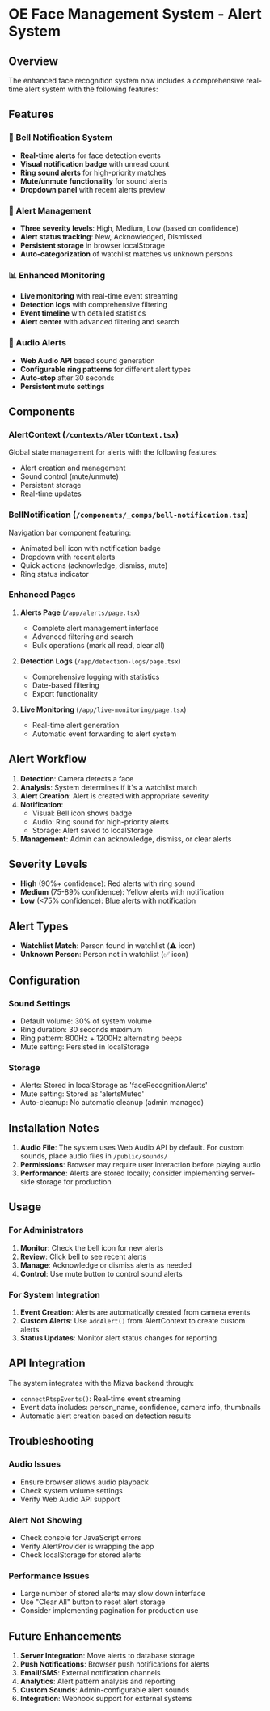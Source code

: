# OE Face Management System - Alert System

## Overview

The enhanced face recognition system now includes a comprehensive real-time alert system with the following features:

## Features

### 🔔 Bell Notification System

- **Real-time alerts** for face detection events
- **Visual notification badge** with unread count
- **Ring sound alerts** for high-priority matches
- **Mute/unmute functionality** for sound alerts
- **Dropdown panel** with recent alerts preview

### 🚨 Alert Management

- **Three severity levels**: High, Medium, Low (based on confidence)
- **Alert status tracking**: New, Acknowledged, Dismissed
- **Persistent storage** in browser localStorage
- **Auto-categorization** of watchlist matches vs unknown persons

### 📊 Enhanced Monitoring

- **Live monitoring** with real-time event streaming
- **Detection logs** with comprehensive filtering
- **Event timeline** with detailed statistics
- **Alert center** with advanced filtering and search

### 🎵 Audio Alerts

- **Web Audio API** based sound generation
- **Configurable ring patterns** for different alert types
- **Auto-stop** after 30 seconds
- **Persistent mute settings**

## Components

### AlertContext (`/contexts/AlertContext.tsx`)

Global state management for alerts with the following features:

- Alert creation and management
- Sound control (mute/unmute)
- Persistent storage
- Real-time updates

### BellNotification (`/components/_comps/bell-notification.tsx`)

Navigation bar component featuring:

- Animated bell icon with notification badge
- Dropdown with recent alerts
- Quick actions (acknowledge, dismiss, mute)
- Ring status indicator

### Enhanced Pages

1. **Alerts Page** (`/app/alerts/page.tsx`)

   - Complete alert management interface
   - Advanced filtering and search
   - Bulk operations (mark all read, clear all)

2. **Detection Logs** (`/app/detection-logs/page.tsx`)

   - Comprehensive logging with statistics
   - Date-based filtering
   - Export functionality

3. **Live Monitoring** (`/app/live-monitoring/page.tsx`)
   - Real-time alert generation
   - Automatic event forwarding to alert system

## Alert Workflow

1. **Detection**: Camera detects a face
2. **Analysis**: System determines if it's a watchlist match
3. **Alert Creation**: Alert is created with appropriate severity
4. **Notification**:
   - Visual: Bell icon shows badge
   - Audio: Ring sound for high-priority alerts
   - Storage: Alert saved to localStorage
5. **Management**: Admin can acknowledge, dismiss, or clear alerts

## Severity Levels

- **High** (90%+ confidence): Red alerts with ring sound
- **Medium** (75-89% confidence): Yellow alerts with notification
- **Low** (<75% confidence): Blue alerts with notification

## Alert Types

- **Watchlist Match**: Person found in watchlist (⚠️ icon)
- **Unknown Person**: Person not in watchlist (✅ icon)

## Configuration

### Sound Settings

- Default volume: 30% of system volume
- Ring duration: 30 seconds maximum
- Ring pattern: 800Hz + 1200Hz alternating beeps
- Mute setting: Persisted in localStorage

### Storage

- Alerts: Stored in localStorage as 'faceRecognitionAlerts'
- Mute setting: Stored as 'alertsMuted'
- Auto-cleanup: No automatic cleanup (admin managed)

## Installation Notes

1. **Audio File**: The system uses Web Audio API by default. For custom sounds, place audio files in `/public/sounds/`
2. **Permissions**: Browser may require user interaction before playing audio
3. **Performance**: Alerts are stored locally; consider implementing server-side storage for production

## Usage

### For Administrators

1. **Monitor**: Check the bell icon for new alerts
2. **Review**: Click bell to see recent alerts
3. **Manage**: Acknowledge or dismiss alerts as needed
4. **Control**: Use mute button to control sound alerts

### For System Integration

1. **Event Creation**: Alerts are automatically created from camera events
2. **Custom Alerts**: Use `addAlert()` from AlertContext to create custom alerts
3. **Status Updates**: Monitor alert status changes for reporting

## API Integration

The system integrates with the Mizva backend through:

- `connectRtspEvents()`: Real-time event streaming
- Event data includes: person_name, confidence, camera info, thumbnails
- Automatic alert creation based on detection results

## Troubleshooting

### Audio Issues

- Ensure browser allows audio playback
- Check system volume settings
- Verify Web Audio API support

### Alert Not Showing

- Check console for JavaScript errors
- Verify AlertProvider is wrapping the app
- Check localStorage for stored alerts

### Performance Issues

- Large number of stored alerts may slow down interface
- Use "Clear All" button to reset alert storage
- Consider implementing pagination for production use

## Future Enhancements

1. **Server Integration**: Move alerts to database storage
2. **Push Notifications**: Browser push notifications for alerts
3. **Email/SMS**: External notification channels
4. **Analytics**: Alert pattern analysis and reporting
5. **Custom Sounds**: Admin-configurable alert sounds
6. **Integration**: Webhook support for external systems
